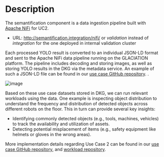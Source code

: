 # Description
The semantification component is a data ingestion pipeline built with [Apache NiFi](https://archive.apache.org/dist/nifi/1.12.1/) for UC2. 
* URL: http://semantification.integration/nifi/ or *validation* instead of *integration* for the one deployed in internal validation cluster

Each processed YOLO result is converted to an individual JSON-LD format and sent
to the Apache NiFi data pipeline running on the GLACIATION platform. The pipeline
includes decoding and storing images, as well as storing YOLO results in the DKG via
the metadata service. An example of such a JSON-LD file can be found in our [use
case GitHub repository](https://github.com/glaciation-heu/DELL-UC).
.

![image](https://github.com/user-attachments/assets/70eed011-78da-4e90-aaeb-88a1c2962027)

Based on these use case datasets stored in DKG, we can run relevant workloads using
the data. One example is inspecting object distribution to understand the frequency
and distribution of detected objects across different robots on the floor. This in turn can
provide several key insights:
* Identifying commonly detected objects (e.g., tools, machines, vehicles) to track
the availability and utilization of assets.
* Detecting potential misplacement of items (e.g., safety equipment like helmets
or gloves in the wrong areas).

More implementation details regarding Use Case 2 can be found in our [use case
GitHub repository](https://github.com/glaciation-heu/DELL-UC), and [workload repository](https://github.com/glaciation-heu/glaciation-uc2-workload-service).


